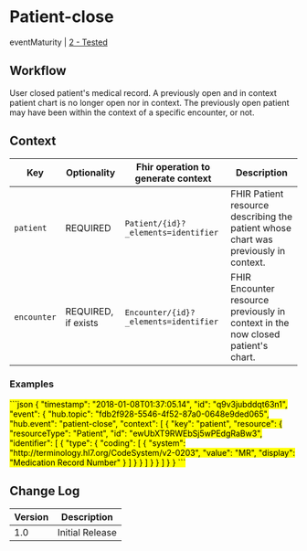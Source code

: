 # Patient-close

eventMaturity | [2 - Tested](../../specification/1.0/#event-maturity-model)

## Workflow

User closed patient's medical record. A previously open and in context patient chart is no longer open nor in context. The previously open patient may have been within the context of a specific encounter, or not. 

## Context

Key | Optionality | Fhir operation to generate context | Description
----- | -------- | ---- | ---- 
`patient` | REQUIRED | `Patient/{id}?_elements=identifier` | FHIR Patient resource describing the patient whose chart was previously in context.
`encounter` | REQUIRED, if exists | `Encounter/{id}?_elements=identifier	` | FHIR Encounter resource previously in context in the now closed patient's chart.


### Examples

<mark>
```json
{
  "timestamp": "2018-01-08T01:37:05.14",
  "id": "q9v3jubddqt63n1",
  "event": {
    "hub.topic": "fdb2f928-5546-4f52-87a0-0648e9ded065",
    "hub.event": "patient-close",
    "context": [
      {
        "key": "patient",
        "resource": {
          "resourceType": "Patient",
          "id": "ewUbXT9RWEbSj5wPEdgRaBw3",
          "identifier": [
            {
              "type": {
                "coding": [
                  {
                    "system": "http://terminology.hl7.org/CodeSystem/v2-0203",
                    "value": "MR",
                    "display": "Medication Record Number"
                  }
                ]
              }
            }
          ]
        }
      }
    ]
  }
}
```
</mark>

## Change Log

Version | Description
---- | ----
1.0 | Initial Release
